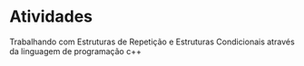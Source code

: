 # Atividades
 Trabalhando com Estruturas de Repetição e Estruturas Condicionais através da linguagem de programação c++

